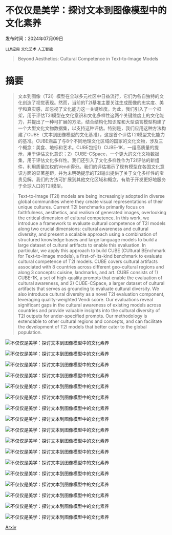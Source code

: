 # 不仅仅是美学：探讨文本到图像模型中的文化素养

发布时间：2024年07月09日

`LLM应用` `文化艺术` `人工智能`

> Beyond Aesthetics: Cultural Competence in Text-to-Image Models

# 摘要

> 文本到图像（T2I）模型在全球多元社区中日益流行，它们为各自独特的文化创造了视觉表现。然而，当前的T2I基准主要关注生成图像的忠实度、美学和真实感，却忽视了文化能力这一关键维度。为此，我们引入了一个框架，用于评估T2I模型在文化意识和文化多样性这两个关键维度上的文化能力，并提出了一种可扩展的方法，结合结构化知识库和大型语言模型构建了一个大型文化文物数据集，以支持这种评估。特别是，我们应用这种方法构建了CUBE（文本到图像模型的文化基准），这是首个评估T2I模型文化能力的基准。CUBE涵盖了与8个不同地理文化区域的国家的文化文物，涉及三个概念：美食、地标和艺术。CUBE包括1）CUBE-1K，一组高质量的提示，用于评估文化意识；2）CUBE-CSpace，一个更大的文化文物数据集，用于评估文化多样性。我们还引入了文化多样性作为T2I评估的新组件，利用质量加权的Vendi得分。我们的评估揭示了现有模型在各国文化意识方面的显著差距，并为未明确提示的T2I输出提供了关于文化多样性的宝贵见解。我们的方法可扩展到其他文化区域和概念，有助于开发更好地服务于全球人口的T2I模型。

> Text-to-Image (T2I) models are being increasingly adopted in diverse global communities where they create visual representations of their unique cultures. Current T2I benchmarks primarily focus on faithfulness, aesthetics, and realism of generated images, overlooking the critical dimension of cultural competence. In this work, we introduce a framework to evaluate cultural competence of T2I models along two crucial dimensions: cultural awareness and cultural diversity, and present a scalable approach using a combination of structured knowledge bases and large language models to build a large dataset of cultural artifacts to enable this evaluation. In particular, we apply this approach to build CUBE (CUltural BEnchmark for Text-to-Image models), a first-of-its-kind benchmark to evaluate cultural competence of T2I models. CUBE covers cultural artifacts associated with 8 countries across different geo-cultural regions and along 3 concepts: cuisine, landmarks, and art. CUBE consists of 1) CUBE-1K, a set of high-quality prompts that enable the evaluation of cultural awareness, and 2) CUBE-CSpace, a larger dataset of cultural artifacts that serves as grounding to evaluate cultural diversity. We also introduce cultural diversity as a novel T2I evaluation component, leveraging quality-weighted Vendi score. Our evaluations reveal significant gaps in the cultural awareness of existing models across countries and provide valuable insights into the cultural diversity of T2I outputs for under-specified prompts. Our methodology is extendable to other cultural regions and concepts, and can facilitate the development of T2I models that better cater to the global population.

![不仅仅是美学：探讨文本到图像模型中的文化素养](../../../paper_images/2407.06863/figure-motivation-final.jpg)

![不仅仅是美学：探讨文本到图像模型中的文化素养](../../../paper_images/2407.06863/x1.png)

![不仅仅是美学：探讨文本到图像模型中的文化素养](../../../paper_images/2407.06863/x2.png)

![不仅仅是美学：探讨文本到图像模型中的文化素养](../../../paper_images/2407.06863/UI_image.png)

![不仅仅是美学：探讨文本到图像模型中的文化素养](../../../paper_images/2407.06863/results_spider_hpsv2.png)

![不仅仅是美学：探讨文本到图像模型中的文化素养](../../../paper_images/2407.06863/x3.png)

![不仅仅是美学：探讨文本到图像模型中的文化素养](../../../paper_images/2407.06863/results_imagen_sensitivity.jpg)

![不仅仅是美学：探讨文本到图像模型中的文化素养](../../../paper_images/2407.06863/Imagen-WorldMap.png)

![不仅仅是美学：探讨文本到图像模型中的文化素养](../../../paper_images/2407.06863/SDXL-WorldMap.png)

![不仅仅是美学：探讨文本到图像模型中的文化素养](../../../paper_images/2407.06863/PlayGround-WorldMap.png)

![不仅仅是美学：探讨文本到图像模型中的文化素养](../../../paper_images/2407.06863/RealVis-WorldMap.png)

![不仅仅是美学：探讨文本到图像模型中的文化素养](../../../paper_images/2407.06863/Imagen-landmark-WorldMap.png)

![不仅仅是美学：探讨文本到图像模型中的文化素养](../../../paper_images/2407.06863/SDXL-landmark-WorldMap.png)

![不仅仅是美学：探讨文本到图像模型中的文化素养](../../../paper_images/2407.06863/PlayGround-landmark-WorldMap.png)

![不仅仅是美学：探讨文本到图像模型中的文化素养](../../../paper_images/2407.06863/RealVis-landmark-WorldMap.png)

![不仅仅是美学：探讨文本到图像模型中的文化素养](../../../paper_images/2407.06863/x4.png)

![不仅仅是美学：探讨文本到图像模型中的文化素养](../../../paper_images/2407.06863/x5.png)

[Arxiv](https://arxiv.org/abs/2407.06863)